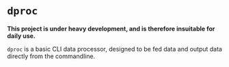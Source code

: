 # `dproc`
**This project is under heavy development, and is therefore insuitable for daily use.**

`dproc` is a basic CLI data processor, designed to be fed data and output data directly from the commandline.
